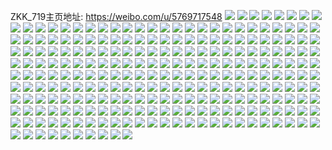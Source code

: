 ZKK_719主页地址: https://weibo.com/u/5769717548 
![](https://wx4.sinaimg.cn/mw2000/006it96sgy1h94wyjqnx5j30u01407d2.jpg) 
![](https://wx4.sinaimg.cn/mw2000/006it96sgy1h94wykbs63j30u01407a7.jpg) 
![](https://wx4.sinaimg.cn/mw2000/006it96sgy1h94wyvxkhnj30u010zgoz.jpg) 
![](https://wx4.sinaimg.cn/mw2000/006it96sgy1h90z4tq763j30u00u0dma.jpg) 
![](https://wx4.sinaimg.cn/mw2000/006it96sgy1h90z4uq762j30u0124wq6.jpg) 
![](https://wx4.sinaimg.cn/mw2000/006it96sgy1h8p9yofogaj32c02c01kx.jpg) 
![](https://wx4.sinaimg.cn/mw2000/006it96sgy1h8p9ypmaqxj32c02c0kjl.jpg) 
![](https://wx4.sinaimg.cn/mw2000/006it96sgy1h8p9yqaloej30wi123wn1.jpg) 
![](https://wx4.sinaimg.cn/mw2000/006it96sgy1h8p9ynh1vaj32a62a64qr.jpg) 
![](https://wx4.sinaimg.cn/mw2000/006it96sgy1h8ato5v3rij30u00u00ww.jpg) 
![](https://wx4.sinaimg.cn/mw2000/006it96sgy1h8ato6tox2j30u00u07b0.jpg) 
![](https://wx4.sinaimg.cn/mw2000/006it96sgy1h8ato82lphj30u00u07ch.jpg) 
![](https://wx4.sinaimg.cn/mw2000/006it96sgy1h8ato9ie74j30u00u07bg.jpg) 
![](https://wx4.sinaimg.cn/mw2000/006it96sgy1h8atoagox7j30u00u0wjq.jpg) 
![](https://wx4.sinaimg.cn/mw2000/006it96sgy1h8atob480cj30u00u0jv3.jpg) 
![](https://wx4.sinaimg.cn/mw2000/006it96sgy1h6jan3cdnbj30u015s3yx.jpg) 
![](https://wx4.sinaimg.cn/mw2000/006it96sgy1h6jan4mfnwj30u013zq9j.jpg) 
![](https://wx4.sinaimg.cn/mw2000/006it96sgy1h6jan4xjuvj30wi0i1gmi.jpg) 
![](https://wx4.sinaimg.cn/mw2000/006it96sgy1h6jan5o69qj30u00u0n0s.jpg) 
![](https://wx4.sinaimg.cn/mw2000/006it96sgy1h6jan259afj30u00u0jyn.jpg) 
![](https://wx4.sinaimg.cn/mw2000/006it96sgy1h6jan6ioxqj30u0140tea.jpg) 
![](https://wx4.sinaimg.cn/mw2000/006it96sgy1h5txqvol25j328k28kkjl.jpg) 
![](https://wx4.sinaimg.cn/mw2000/006it96sgy1h5txqx2y89j32c02c0b29.jpg) 
![](https://wx4.sinaimg.cn/mw2000/006it96sgy1h5efhvx08gj30u00u043j.jpg) 
![](https://wx4.sinaimg.cn/mw2000/006it96sgy1h5efhx85asj30u00u0q9p.jpg) 
![](https://wx4.sinaimg.cn/mw2000/006it96sgy1h5efhy7ny3j30u00u0tfg.jpg) 
![](https://wx4.sinaimg.cn/mw2000/006it96sgy1h5efhysy2fj30u00u0adu.jpg) 
![](https://wx4.sinaimg.cn/mw2000/006it96sgy1h5efhzcvwaj30u00u0430.jpg) 
![](https://wx4.sinaimg.cn/mw2000/006it96sgy1h4ixqvl5mwj32c02c0kjl.jpg) 
![](https://wx4.sinaimg.cn/mw2000/006it96sgy1h4ixqwxe99j32c02c0hdu.jpg) 
![](https://wx4.sinaimg.cn/mw2000/006it96sgy1h4ixqxwzfxj32b52b5kjl.jpg) 
![](https://wx4.sinaimg.cn/mw2000/006it96sgy1h4ixqzcgoxj326b26b7wh.jpg) 
![](https://wx4.sinaimg.cn/mw2000/006it96sgy1h466veh1blj32c02c01ky.jpg) 
![](https://wx4.sinaimg.cn/mw2000/006it96sgy1h466vh505xj32c02c0kjl.jpg) 
![](https://wx4.sinaimg.cn/mw2000/006it96sgy1h466vj7xf7j32c02c01ky.jpg) 
![](https://wx4.sinaimg.cn/mw2000/006it96sgy1h3mrxgabf9j32c02c0b29.jpg) 
![](https://wx4.sinaimg.cn/mw2000/006it96sgy1h2wnv3oy45j32c02c0qu2.jpg) 
![](https://wx4.sinaimg.cn/mw2000/006it96sgy1h2wnv8deo1j32c02c0b2a.jpg) 
![](https://wx4.sinaimg.cn/mw2000/006it96sgy1h2wnve0w2jj32c02c0npe.jpg) 
![](https://wx4.sinaimg.cn/mw2000/006it96sgy1h2wnvg7ngaj32c02c07wh.jpg) 
![](https://wx4.sinaimg.cn/mw2000/006it96sgy1h2i8kexlv6j32c02c04qq.jpg) 
![](https://wx4.sinaimg.cn/mw2000/006it96sgy1h2i8kfu50vj328o28onpd.jpg) 
![](https://wx4.sinaimg.cn/mw2000/006it96sgy1h2i8kgwgszj3270270e81.jpg) 
![](https://wx4.sinaimg.cn/mw2000/006it96sgy1h2i8kj4wyqj32c02c01ky.jpg) 
![](https://wx4.sinaimg.cn/mw2000/006it96sgy1h2i8kd8enlj3299299kjl.jpg) 
![](https://wx4.sinaimg.cn/mw2000/006it96sgy1h2i8kkykndj32c02c0qv6.jpg) 
![](https://wx4.sinaimg.cn/mw2000/006it96sgy1h2cg2vf0koj31sg1sg7wh.jpg) 
![](https://wx4.sinaimg.cn/mw2000/006it96sgy1h2cg2wo7ryj32c02f37wi.jpg) 
![](https://wx4.sinaimg.cn/mw2000/006it96sgy1h2cg2y8ojgj32c02c0npe.jpg) 
![](https://wx4.sinaimg.cn/mw2000/006it96sgy1h2cg2ubdvtj32c02c0qv6.jpg) 
![](https://wx4.sinaimg.cn/mw2000/006it96sgy1h2cg2zow9nj32c02c0u0y.jpg) 
![](https://wx4.sinaimg.cn/mw2000/006it96sgy1h2cg30uo80j32c02c07wh.jpg) 
![](https://wx4.sinaimg.cn/mw2000/006it96sgy1h23dtkly0zj30th0cfjsy.jpg) 
![](https://wx4.sinaimg.cn/mw2000/006it96sgy1h23dtld3igj30w00pmaeo.jpg) 
![](https://wx4.sinaimg.cn/mw2000/006it96sgy1h1yionowj9j30u00u0n45.jpg) 
![](https://wx4.sinaimg.cn/mw2000/006it96sgy1h1yioohb7ej30u00u0dlx.jpg) 
![](https://wx4.sinaimg.cn/mw2000/006it96sgy1h1yiomud74j30u00u0tek.jpg) 
![](https://wx4.sinaimg.cn/mw2000/006it96sgy1h1yiopz4ovj30u00u0tcz.jpg) 
![](https://wx4.sinaimg.cn/mw2000/006it96sgy1h0ose33bbxj32c02c0qv5.jpg) 
![](https://wx4.sinaimg.cn/mw2000/006it96sgy1h0ose0w5a8j32c02c0hdv.jpg) 
![](https://wx4.sinaimg.cn/mw2000/006it96sgy1h0ose6w0iaj32c02eiu0x.jpg) 
![](https://wx4.sinaimg.cn/mw2000/006it96sgy1h0osecmt3xj32c02c0hdu.jpg) 
![](https://wx4.sinaimg.cn/mw2000/006it96sgy1h0gppmnb27j30tu0tuwq0.jpg) 
![](https://wx4.sinaimg.cn/mw2000/006it96sgy1h0gppu1jg1j30tu0tugu4.jpg) 
![](https://wx4.sinaimg.cn/mw2000/006it96sgy1h0gpq57t42j30tu0tuwr8.jpg) 
![](https://wx4.sinaimg.cn/mw2000/006it96sgy1h0gpqlxlqhj30u00u0gtm.jpg) 
![](https://wx4.sinaimg.cn/mw2000/006it96sgy1h0blzqbcwij32c02c0npe.jpg) 
![](https://wx4.sinaimg.cn/mw2000/006it96sgy1h0blzob2o7j32c02c0x6p.jpg) 
![](https://wx4.sinaimg.cn/mw2000/006it96sgy1gzwkn6ftoej329u325npe.jpg) 
![](https://wx4.sinaimg.cn/mw2000/006it96sgy1gzwkn80vy5j32772y4b2a.jpg) 
![](https://wx4.sinaimg.cn/mw2000/006it96sgy1gztlq87h47j32c02c0hdt.jpg) 
![](https://wx4.sinaimg.cn/mw2000/006it96sgy1gztlq9lei2j31yc1ycx6p.jpg) 
![](https://wx4.sinaimg.cn/mw2000/006it96sgy1gztlq64dtbj32c02c0hdu.jpg) 
![](https://wx4.sinaimg.cn/mw2000/006it96sgy1gztlqbwpssj32812817wh.jpg) 
![](https://wx4.sinaimg.cn/mw2000/006it96sgy1gztlqdvb8dj32c02c04qp.jpg) 
![](https://wx4.sinaimg.cn/mw2000/006it96sgy1gztlqk1lxrj32c02c0u0z.jpg) 
![](https://wx4.sinaimg.cn/mw2000/006it96sgy1gztlqp4nc4j32c02c0qv5.jpg) 
![](https://wx4.sinaimg.cn/mw2000/006it96sgy1gztlqrvn0lj31qw1qw1kx.jpg) 
![](https://wx4.sinaimg.cn/mw2000/006it96sgy1gztlqtrdk5j329w29w7wh.jpg) 
![](https://wx4.sinaimg.cn/mw2000/006it96sgy1gzf7ypx521j32c02c0qv5.jpg) 
![](https://wx4.sinaimg.cn/mw2000/006it96sgy1gzchitp6n5j30u00u07ah.jpg) 
![](https://wx4.sinaimg.cn/mw2000/006it96sgy1gyandrjb6dj30tu0tu7cv.jpg) 
![](https://wx4.sinaimg.cn/mw2000/006it96sgy1gyaned50llj30tu0tujys.jpg) 
![](https://wx4.sinaimg.cn/mw2000/006it96sgy1gyaneu68jqj30tu0tuwnp.jpg) 
![](https://wx4.sinaimg.cn/mw2000/006it96sgy1gyanfvftxej30tu0tugwo.jpg) 
![](https://wx4.sinaimg.cn/mw2000/006it96sgy1gyangget0aj30tu0tugv2.jpg) 
![](https://wx4.sinaimg.cn/mw2000/006it96sgy1gwvfozywezj30u00u0jy4.jpg) 
![](https://wx4.sinaimg.cn/mw2000/006it96sgy1gwvfp1w08vj32c02c01ky.jpg) 
![](https://wx4.sinaimg.cn/mw2000/006it96sgy1gwrliz1vbnj326u26ub2a.jpg) 
![](https://wx4.sinaimg.cn/mw2000/006it96sgy1gwoes070vvj3230230qv6.jpg) 
![](https://wx4.sinaimg.cn/mw2000/006it96sgy1gwoes2kfk7j32c02c01ky.jpg) 
![](https://wx4.sinaimg.cn/mw2000/006it96sgy1gwoerx4j0mj32c02c01ky.jpg) 
![](https://wx4.sinaimg.cn/mw2000/006it96sgy1gwoes5mp2oj329m29me81.jpg) 
![](https://wx4.sinaimg.cn/mw2000/006it96sgy1gwoes73xhyj329o29ohdt.jpg) 
![](https://wx4.sinaimg.cn/mw2000/006it96sgy1gwoes9bfz8j32c02c04qq.jpg) 
![](https://wx4.sinaimg.cn/mw2000/006it96sgy1gwoesd9omvj32c02c0b2b.jpg) 
![](https://wx4.sinaimg.cn/mw2000/006it96sgy1gwoesgbye9j32c02c0hdt.jpg) 
![](https://wx4.sinaimg.cn/mw2000/006it96sgy1gwoesig2v8j32c02c0npd.jpg) 
![](https://wx4.sinaimg.cn/mw2000/006it96sgy1gwi9fhhrz9j30v90v2alp.jpg) 
![](https://wx4.sinaimg.cn/mw2000/006it96sgy1gwi9fkss52j32c02c0npe.jpg) 
![](https://wx4.sinaimg.cn/mw2000/006it96sgy1gw1w534jvgj32bd2an4qq.jpg) 
![](https://wx4.sinaimg.cn/mw2000/006it96sgy1guei31r3dhj62c02c0hdt02.jpg) 
![](https://wx4.sinaimg.cn/mw2000/006it96sgy1guei33u212j62c02c04qq02.jpg) 
![](https://wx4.sinaimg.cn/mw2000/006it96sgy1guei350gqdj61hc0u0wr702.jpg) 
![](https://wx4.sinaimg.cn/mw2000/006it96sgy1guei36vpewj62c02c0e8202.jpg) 
![](https://wx4.sinaimg.cn/mw2000/006it96sgy1gtwhayueruj62c02c0npd02.jpg) 
![](https://wx4.sinaimg.cn/mw2000/006it96sgy1gtaiekx7i4j32c0341e82.jpg) 
![](https://wx4.sinaimg.cn/mw2000/006it96sgy1gtaieje6lqj32c02c0kjl.jpg) 
![](https://wx4.sinaimg.cn/mw2000/006it96sgy1gs4dop2klsj60ty0tyn2702.jpg) 
![](https://wx4.sinaimg.cn/mw2000/006it96sgy1gs4doo2qg1j32c02c0e0d.jpg) 
![](https://wx4.sinaimg.cn/mw2000/006it96sgy1gs4dopxspnj30u00u0k4t.jpg) 
![](https://wx4.sinaimg.cn/mw2000/006it96sgy1gs4dorlkipj32c02c0h9h.jpg) 
![](https://wx4.sinaimg.cn/mw2000/006it96sgy1gr1n0a54bgj32c02c01ky.jpg) 
![](https://wx4.sinaimg.cn/mw2000/006it96sgy1gqwdj0tdb2j30v91vok3d.jpg) 
![](https://wx4.sinaimg.cn/mw2000/006it96sgy1gquoxsnmq5j32c0340hdt.jpg) 
![](https://wx4.sinaimg.cn/mw2000/006it96sgy1gqrbzprihvj32c02c04qp.jpg) 
![](https://wx4.sinaimg.cn/mw2000/006it96sgy1gqrbzttm6hj32c02c0e81.jpg) 
![](https://wx4.sinaimg.cn/mw2000/006it96sgy1gqrbzmqlwfj32c02c0wuo.jpg) 
![](https://wx4.sinaimg.cn/mw2000/006it96sgy1gqrbzwc48oj32c02c04qp.jpg) 
![](https://wx4.sinaimg.cn/mw2000/006it96sgy1gqrbzyull2j32c02c07wh.jpg) 
![](https://wx4.sinaimg.cn/mw2000/006it96sgy1gqrc03owgoj32c02c07wi.jpg) 
![](https://wx4.sinaimg.cn/mw2000/006it96sgy1gqkypv0dgzj32c02c0h47.jpg) 
![](https://wx4.sinaimg.cn/mw2000/006it96sgy1gq0v76l0etj31rq2mkx6p.jpg) 
![](https://wx4.sinaimg.cn/mw2000/006it96sgy1gpskrobymxj32c02c015w.jpg) 
![](https://wx4.sinaimg.cn/mw2000/006it96sly1gp3cr2c16rj32ao2gwu0x.jpg) 
![](https://wx4.sinaimg.cn/mw2000/006it96sly1gnflmlkvzbj32c02co1ky.jpg) 
![](https://wx4.sinaimg.cn/mw2000/006it96sly1gm2mk4nnmrj32c02c0hdt.jpg) 
![](https://wx4.sinaimg.cn/mw2000/006it96sly1gm2mmf0mmvj32c02c01ky.jpg) 
![](https://wx4.sinaimg.cn/mw2000/006it96sly1glhr0fiprsj32c02c04qq.jpg) 
![](https://wx4.sinaimg.cn/mw2000/006it96sly1gja37xg2lyj32c02c0b2a.jpg) 
![](https://wx4.sinaimg.cn/mw2000/006it96sly1ghv5ng44mvj31g81kskew.jpg) 
![](https://wx4.sinaimg.cn/mw2000/006it96sly1ggcr9cs8yej31xu2byb29.jpg) 
![](https://wx4.sinaimg.cn/mw2000/006it96sly1gg95hxcusnj32c02co1ky.jpg) 
![](https://wx4.sinaimg.cn/mw2000/006it96sly1gg95hw9uc1j32dt1sgb29.jpg) 
![](https://wx4.sinaimg.cn/mw2000/006it96sly1gg69xmnrg2j326m2xq4qq.jpg) 
![](https://wx4.sinaimg.cn/mw2000/006it96sly1gfrzskd85bj32c02c01ky.jpg) 
![](https://wx4.sinaimg.cn/mw2000/006it96sly1gflc4l4r49j32c02c01kx.jpg) 
![](https://wx4.sinaimg.cn/mw2000/006it96sly1gflc4mzum7j33402c04qp.jpg) 
![](https://wx4.sinaimg.cn/mw2000/006it96sly1gflc4j4c9qj32c02c0avv.jpg) 
![](https://wx4.sinaimg.cn/mw2000/006it96sly1gflc4p2yo1j32c02c0hdt.jpg) 
![](https://wx4.sinaimg.cn/mw2000/006it96sly1gfk3o0hxnhj326y2zcb2a.jpg) 
![](https://wx4.sinaimg.cn/mw2000/006it96sly1gfk3ohbdarj329g29gnpf.jpg) 
![](https://wx4.sinaimg.cn/mw2000/006it96sly1gfca1jztv2j32c02c0npd.jpg) 
![](https://wx4.sinaimg.cn/mw2000/006it96sly1gezeccj4ajj31se1xdkjl.jpg) 
![](https://wx4.sinaimg.cn/mw2000/006it96sly1gezecbauahj31sg2dsu0x.jpg) 
![](https://wx4.sinaimg.cn/mw2000/006it96sly1geunwmnip9j31nx1vtkjl.jpg) 
![](https://wx4.sinaimg.cn/mw2000/006it96sly1geqykf43p0j32c02c07wh.jpg) 
![](https://wx4.sinaimg.cn/mw2000/006it96sly1geeln2atvyj328425iu0x.jpg) 
![](https://wx4.sinaimg.cn/mw2000/006it96sly1geeln5mx7xj32c02c01ky.jpg) 
![](https://wx4.sinaimg.cn/mw2000/006it96sly1ge5fd1nhufj32c02c0b2a.jpg) 
![](https://wx4.sinaimg.cn/mw2000/006it96sly1gdx35o1d79j32am31c1l0.jpg) 
![](https://wx4.sinaimg.cn/mw2000/006it96sly1gdw0yc7d15j32c02c0x6q.jpg) 
![](https://wx4.sinaimg.cn/mw2000/006it96sly1gdw0ylhl37j32c02d8kjm.jpg) 
![](https://wx4.sinaimg.cn/mw2000/006it96sly1gdw0y1tl1pj325y2cd4qq.jpg) 
![](https://wx4.sinaimg.cn/mw2000/006it96sly1gdw0yxc520j32c02c0e82.jpg) 
![](https://wx4.sinaimg.cn/mw2000/006it96sly1gdw0z557okj33402c0npe.jpg) 
![](https://wx4.sinaimg.cn/mw2000/006it96sly1gdw10brq7xj33402c0u0z.jpg) 
![](https://wx4.sinaimg.cn/mw2000/006it96sly1gdo4bjvxnpj32c02c0u0x.jpg) 
![](https://wx4.sinaimg.cn/mw2000/006it96sly1gdgu3ktn2gj323o2mpx6p.jpg) 
![](https://wx4.sinaimg.cn/mw2000/006it96sly1gdflmnfquuj32c02c0qv5.jpg) 
![](https://wx4.sinaimg.cn/mw2000/006it96sly1gd2xtw23u3j32ds1scnpe.jpg) 
![](https://wx4.sinaimg.cn/mw2000/006it96sly1gcz8wv7cruj32472857wi.jpg) 
![](https://wx4.sinaimg.cn/mw2000/006it96sly1gcz8wz8eihj329k27i4qp.jpg) 
![](https://wx4.sinaimg.cn/mw2000/006it96sly1gcmjhajwlmj32c02c04qq.jpg) 
![](https://wx4.sinaimg.cn/mw2000/006it96sly1gcmjhgs76yj32c02c0u0x.jpg) 
![](https://wx4.sinaimg.cn/mw2000/006it96sly1gcmjh4soeaj32972ubx6p.jpg) 
![](https://wx4.sinaimg.cn/mw2000/006it96sly1gcmjhl31ybj31o41oc7rh.jpg) 
![](https://wx4.sinaimg.cn/mw2000/006it96sly1gc4121ckuzj32c02c01ky.jpg) 
![](https://wx4.sinaimg.cn/mw2000/006it96sly1gc41225ugej32c02c0npd.jpg) 
![](https://wx4.sinaimg.cn/mw2000/006it96sly1gc412364srj32c02c01ky.jpg) 
![](https://wx4.sinaimg.cn/mw2000/006it96sly1gc4123n3s6j30u00u0juh.jpg) 
![](https://wx4.sinaimg.cn/mw2000/006it96sly1gbqnxu97tsj32a1261e81.jpg) 
![](https://wx4.sinaimg.cn/mw2000/006it96sly1gbqnxurlnnj327c27c7wh.jpg) 
![](https://wx4.sinaimg.cn/mw2000/006it96sly1gbqnxv6169j31wj1w0e5x.jpg) 
![](https://wx4.sinaimg.cn/mw2000/006it96sly1gbqnxtb3ezj32c02c0qv5.jpg) 
![](https://wx4.sinaimg.cn/mw2000/006it96sly1gbmnn3ub4jj30u00u0qj7.jpg) 
![](https://wx4.sinaimg.cn/mw2000/006it96sly1gbdxif8xk7j32c02c0kjm.jpg) 
![](https://wx4.sinaimg.cn/mw2000/006it96sly1gbdxi0ayrpj32c02c04qr.jpg) 
![](https://wx4.sinaimg.cn/mw2000/006it96sly1gbdxiwb3ibj32ag2agqv6.jpg) 
![](https://wx4.sinaimg.cn/mw2000/006it96sly1gbdxjccq1vj33402c0npe.jpg) 
![](https://wx4.sinaimg.cn/mw2000/006it96sly1gao7pql2d1j32c02c0an8.jpg) 
![](https://wx4.sinaimg.cn/mw2000/006it96sly1gao7q0092zj32c02c04qp.jpg) 
![](https://wx4.sinaimg.cn/mw2000/006it96sly1gao7qcqebqj32c02c07wj.jpg) 
![](https://wx4.sinaimg.cn/mw2000/006it96sly1gao7pku6nyj32c02c04qp.jpg) 
![](https://wx4.sinaimg.cn/mw2000/006it96sly1galmo6fz80j32c0340apc.jpg) 
![](https://wx4.sinaimg.cn/mw2000/006it96sly1galmo8fo3tj32c02c0qpd.jpg) 
![](https://wx4.sinaimg.cn/mw2000/006it96sly1galmo9r3vlj32c02c04ce.jpg) 
![](https://wx4.sinaimg.cn/mw2000/006it96sly1galmobrshrj32c02c07wh.jpg) 
![](https://wx4.sinaimg.cn/mw2000/006it96sly1galmox6mrwj32c02c01kx.jpg) 
![](https://wx4.sinaimg.cn/mw2000/006it96sly1galmp1amzbj32c02c0kjm.jpg) 
![](https://wx4.sinaimg.cn/mw2000/006it96sly1gajqt05xcxj32c02c0x6p.jpg) 
![](https://wx4.sinaimg.cn/mw2000/006it96sly1gajqt153eyj32c02c07wi.jpg) 
![](https://wx4.sinaimg.cn/mw2000/006it96sly1gajqt276t7j32c02c0hdt.jpg) 
![](https://wx4.sinaimg.cn/mw2000/006it96sly1g9syqzfvmxj32c02c0b2a.jpg) 
![](https://wx4.sinaimg.cn/mw2000/006it96sly1g9syqxnvyhj32c02c04qq.jpg) 
![](https://wx4.sinaimg.cn/mw2000/006it96sly1g9gmpjin2bj30kw16v7ek.jpg) 
![](https://wx4.sinaimg.cn/mw2000/006it96sly1g9atxznheaj31o01o0b29.jpg) 
![](https://wx4.sinaimg.cn/mw2000/006it96sly1g9ahhhecitj32c02zcu0x.jpg) 
![](https://wx4.sinaimg.cn/mw2000/006it96sly1g91hj58i8cj32c02o27wi.jpg) 
![](https://wx4.sinaimg.cn/mw2000/006it96sly1g91hj0gnc5j32c02c0qv5.jpg) 
![](https://wx4.sinaimg.cn/mw2000/006it96sly1g8sc559n3kj32c028mnpd.jpg) 
![](https://wx4.sinaimg.cn/mw2000/006it96sly1g8hyagx9hbj32c02c0hdt.jpg) 
![](https://wx4.sinaimg.cn/mw2000/006it96sly1g8hyanhiouj32c02zbkjm.jpg) 
![](https://wx4.sinaimg.cn/mw2000/006it96sly1g8faguh9cmj31o01o07uj.jpg) 
![](https://wx4.sinaimg.cn/mw2000/006it96sly1g7s9hgjaxvj32bz2cju0x.jpg) 
![](https://wx4.sinaimg.cn/mw2000/006it96sly1g7s9hafvj3j32c02c0e82.jpg) 
![](https://wx4.sinaimg.cn/mw2000/006it96sly1g7qmoji9hnj327q1zb4qp.jpg) 
![](https://wx4.sinaimg.cn/mw2000/006it96sly1g7qmol4hv4j31sg1sg7wh.jpg) 
![](https://wx4.sinaimg.cn/mw2000/006it96sly1g7hbb3eptpj32c02c0e82.jpg) 
![](https://wx4.sinaimg.cn/mw2000/006it96sly1g78u3nldnpj31o01o0e81.jpg) 
![](https://wx4.sinaimg.cn/mw2000/006it96sly1g78u36c2d0j31o01o0e81.jpg) 
![](https://wx4.sinaimg.cn/mw2000/006it96sly1g75tctdu2dj32c02c07wi.jpg) 
![](https://wx4.sinaimg.cn/mw2000/006it96sly1g75tcnp0zwj32c02c0kjl.jpg) 
![](https://wx4.sinaimg.cn/mw2000/006it96sly1g70ihh8lkej31qe1jde81.jpg) 
![](https://wx4.sinaimg.cn/mw2000/006it96sly1g70ihmbyxwj32c02c0u0y.jpg) 
![](https://wx4.sinaimg.cn/mw2000/006it96sly1g6rbbueir9j32c0340e82.jpg) 
![](https://wx4.sinaimg.cn/mw2000/006it96sly1g6rbbyig2kj32c0340e82.jpg) 
![](https://wx4.sinaimg.cn/mw2000/006it96sly1g6rbc1ga2aj32c02c01ky.jpg) 
![](https://wx4.sinaimg.cn/mw2000/006it96sly1g6mu8o1kwxj30u0140tfv.jpg) 
![](https://wx4.sinaimg.cn/mw2000/006it96sly1g6mu99u3chj32c0340x6q.jpg) 
![](https://wx4.sinaimg.cn/mw2000/006it96sly1g6muakcdbdj32c0340hdv.jpg) 
![](https://wx4.sinaimg.cn/mw2000/006it96sly1g6mu8m8bq3j32bh3401ky.jpg) 
![](https://wx4.sinaimg.cn/mw2000/006it96sly1g61tya9v8sj32c02c0x6p.jpg) 
![](https://wx4.sinaimg.cn/mw2000/006it96sly1g61tyb12m6j32c02c0kjl.jpg) 
![](https://wx4.sinaimg.cn/mw2000/006it96sly1g61ty91pvaj32c02c0npd.jpg) 
![](https://wx4.sinaimg.cn/mw2000/006it96sly1g61tybe191j30jc0io76d.jpg) 
![](https://wx4.sinaimg.cn/mw2000/006it96sly1g5b1ymfbj2j30u0140q9x.jpg) 
![](https://wx4.sinaimg.cn/mw2000/006it96sly1g5b1ymqr4yj30u00u0dkj.jpg) 
![](https://wx4.sinaimg.cn/mw2000/006it96sly1g5b1yn19lpj30u00u0dkq.jpg) 
![](https://wx4.sinaimg.cn/mw2000/006it96sly1g5b1ym4ft8j30u00u07c7.jpg) 
![](https://wx4.sinaimg.cn/mw2000/006it96sly1g565x42thij32c02c01ky.jpg) 
![](https://wx4.sinaimg.cn/mw2000/006it96sly1g565x5dhjjj32c03404qp.jpg) 
![](https://wx4.sinaimg.cn/mw2000/006it96sly1g565x75qw6j32c02c04qp.jpg) 
![](https://wx4.sinaimg.cn/mw2000/006it96sly1g565x2ou2ij32c0340tx1.jpg) 
![](https://wx4.sinaimg.cn/mw2000/006it96sly1g44jxnu0jyj30u0140ac5.jpg) 
![](https://wx4.sinaimg.cn/mw2000/006it96sly1g3x7vou3cuj30xo0twgu3.jpg) 
![](https://wx4.sinaimg.cn/mw2000/006it96sly1fz9s09wl0hj31w01kf7wk.jpg) 
![](https://wx4.sinaimg.cn/mw2000/006it96sly1fz9s10yc4xj31w01w01l1.jpg) 
![](https://wx4.sinaimg.cn/mw2000/006it96sly1fz9s3cy5xej31w01w0e85.jpg) 
![](https://wx4.sinaimg.cn/mw2000/006it96sly1fz9s058mdbj31w01w0npg.jpg) 
![](https://wx4.sinaimg.cn/mw2000/006it96sly1fz9s3eqiifj30g10g0wmz.jpg) 
![](https://wx4.sinaimg.cn/mw2000/006it96sly1fz9s3gcr6fj30pa0ny496.jpg) 
![](https://wx4.sinaimg.cn/mw2000/006it96sly1fxc25wpm4uj31f01f04qs.jpg) 
